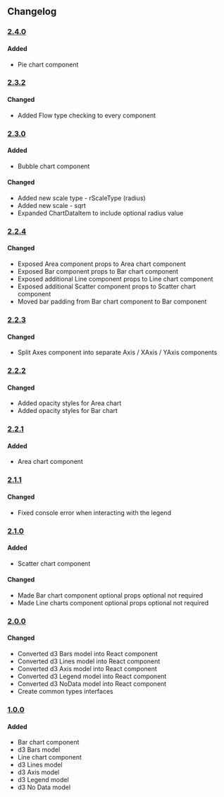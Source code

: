 ## Changelog

### [2.4.0](https://github.com/nick-dave-turner/react-charts-d3/pull/11)

#### Added
- Pie chart component

### [2.3.2](https://github.com/nick-dave-turner/react-charts-d3/pull/10)

#### Changed
- Added Flow type checking to every component

### [2.3.0](https://github.com/nick-dave-turner/react-charts-d3/pull/9)

#### Added
- Bubble chart component

#### Changed
- Added new scale type - rScaleType (radius)
- Added new scale - sqrt
- Expanded ChartDataItem to include optional radius value


### [2.2.4](https://github.com/nick-dave-turner/react-charts-d3/pull/8)

#### Changed
- Exposed Area component props to Area chart component
- Exposed Bar component props to Bar chart component
- Exposed additional Line component props to Line chart component
- Exposed additional Scatter component props to Scatter chart component
- Moved bar padding from Bar chart component to Bar component


### [2.2.3](https://github.com/nick-dave-turner/react-charts-d3/pull/7)

#### Changed
- Split Axes component into separate Axis / XAxis / YAxis components


### [2.2.2](https://github.com/nick-dave-turner/react-charts-d3/pull/6)

#### Changed
- Added opacity styles for Area chart
- Added opacity styles for Bar chart


### [2.2.1](https://github.com/nick-dave-turner/react-charts-d3/pull/5)

#### Added
- Area chart component


### [2.1.1](https://github.com/nick-dave-turner/react-charts-d3/pull/4)

#### Changed
- Fixed console error when interacting with the legend


### [2.1.0](https://github.com/nick-dave-turner/react-charts-d3/pull/3)

#### Added
- Scatter chart component

#### Changed
- Made Bar chart component optional props optional not required
- Made Line charts component optional props optional not required


### [2.0.0](https://github.com/nick-dave-turner/react-charts-d3/pull/2)

#### Changed
- Converted d3 Bars model into React component
- Converted d3 Lines model into React component
- Converted d3 Axis model into React component
- Converted d3 Legend model into React component
- Converted d3 NoData model into React component
- Create common types interfaces


### [1.0.0](https://github.com/nick-dave-turner/react-charts-d3/tree/v1.0.0)

#### Added
- Bar chart component
- d3 Bars model
- Line chart component
- d3 Lines model
- d3 Axis model
- d3 Legend model
- d3 No Data model